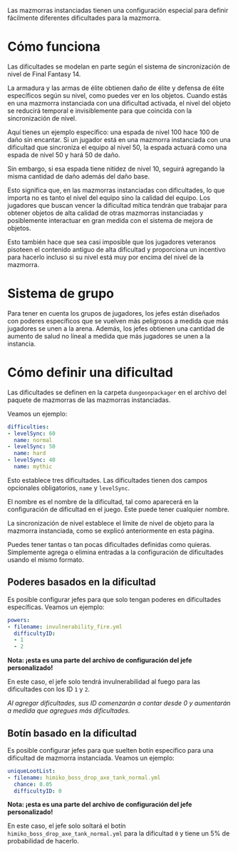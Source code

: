 Las mazmorras instanciadas tienen una configuración especial para definir fácilmente diferentes dificultades para la mazmorra.

# Cómo funciona

Las dificultades se modelan en parte según el sistema de sincronización de nivel de Final Fantasy 14.

La armadura y las armas de élite obtienen daño de élite y defensa de élite específicos según su nivel, como puedes ver en los objetos. Cuando estás en una mazmorra instanciada con una dificultad activada, el nivel del objeto se reducirá temporal e invisiblemente para que coincida con la sincronización de nivel.

Aquí tienes un ejemplo específico: una espada de nivel 100 hace 100 de daño sin encantar. Si un jugador está en una mazmorra instanciada con una dificultad que sincroniza el equipo al nivel 50, la espada actuará como una espada de nivel 50 y hará 50 de daño.

Sin embargo, si esa espada tiene nitidez de nivel 10, seguirá agregando la misma cantidad de daño además del daño base.

Esto significa que, en las mazmorras instanciadas con dificultades, lo que importa no es tanto el nivel del equipo sino la calidad del equipo. Los jugadores que buscan vencer la dificultad mítica tendrán que trabajar para obtener objetos de alta calidad de otras mazmorras instanciadas y posiblemente interactuar en gran medida con el sistema de mejora de objetos.

Esto también hace que sea casi imposible que los jugadores veteranos pisoteen el contenido antiguo de alta dificultad y proporciona un incentivo para hacerlo incluso si su nivel está muy por encima del nivel de la mazmorra.

# Sistema de grupo

Para tener en cuenta los grupos de jugadores, los jefes están diseñados con poderes específicos que se vuelven más peligrosos a medida que más jugadores se unen a la arena. Además, los jefes obtienen una cantidad de aumento de salud no lineal a medida que más jugadores se unen a la instancia.

# Cómo definir una dificultad

Las dificultades se definen en la carpeta `dungeonpackager` en el archivo del paquete de mazmorras de las mazmorras instanciadas.

Veamos un ejemplo:

```yml
difficulties:
- levelSync: 60
  name: normal
- levelSync: 50
  name: hard
- levelSync: 40
  name: mythic
```

Esto establece tres dificultades. Las dificultades tienen dos campos opcionales obligatorios, `name` y `levelSync`.

El nombre es el nombre de la dificultad, tal como aparecerá en la configuración de dificultad en el juego. Este puede tener cualquier nombre.

La sincronización de nivel establece el límite de nivel de objeto para la mazmorra instanciada, como se explicó anteriormente en esta página.

Puedes tener tantas o tan pocas dificultades definidas como quieras. Simplemente agrega o elimina entradas a la configuración de dificultades usando el mismo formato.


## Poderes basados en la dificultad

Es posible configurar jefes para que solo tengan poderes en dificultades específicas. Veamos un ejemplo:

```yml
powers:
- filename: invulnerability_fire.yml
  difficultyID:
  - 1
  - 2
```

**Nota: ¡esta es una parte del archivo de configuración del jefe personalizado!**

En este caso, el jefe solo tendrá invulnerabilidad al fuego para las dificultades con los ID `1` y `2`.

*Al agregar dificultades, sus ID comenzarán a contar desde 0 y aumentarán a medida que agregues más dificultades.*

## Botín basado en la dificultad

Es posible configurar jefes para que suelten botín específico para una dificultad de mazmorra instanciada. Veamos un ejemplo:

```yml
uniqueLootList:
- filename: himiko_boss_drop_axe_tank_normal.yml
  chance: 0.05
  difficultyID: 0
```


**Nota: ¡esta es una parte del archivo de configuración del jefe personalizado!**

En este caso, el jefe solo soltará el botín `himiko_boss_drop_axe_tank_normal.yml` para la dificultad `0` y tiene un 5% de probabilidad de hacerlo.





